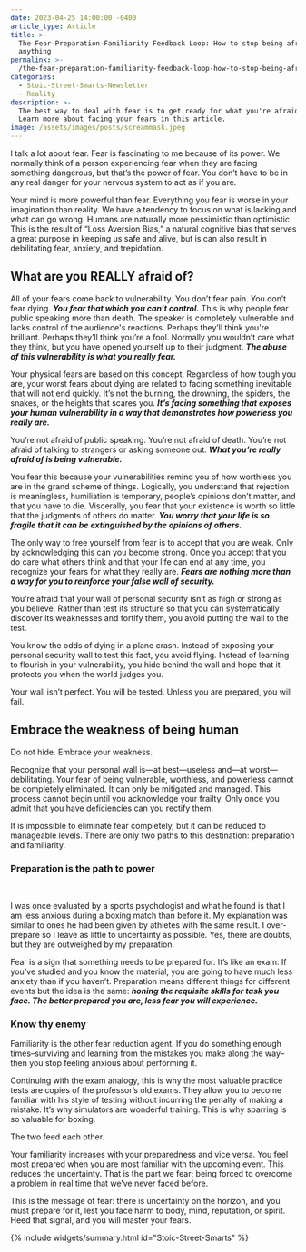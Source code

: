 ```yaml
---
date: 2023-04-25 14:00:00 -0400
article_type: Article
title: >-
  The Fear-Preparation-Familiarity Feedback Loop: How to stop being afraid of
  anything
permalink: >-
  /the-fear-preparation-familiarity-feedback-loop-how-to-stop-being-afraid-of-anything
categories:
  - Stoic-Street-Smarts-Newsletter
  - Reality
description: >-
  The best way to deal with fear is to get ready for what you're afraid of.
  Learn more about facing your fears in this article. 
image: /assets/images/posts/screammask.jpeg
---
```

I talk a lot about fear. Fear is fascinating to me because of its power. We normally think of a person experiencing fear when they are facing something dangerous, but that’s the power of fear. You don’t have to be in any real danger for your nervous system to act as if you are.

Your mind is more powerful than fear. Everything you fear is worse in your imagination than reality. We have a tendency to focus on what is lacking and what can go wrong. Humans are naturally more pessimistic than optimistic. This is the result of “Loss Aversion Bias,” a natural cognitive bias that serves a great purpose in keeping us safe and alive, but is can also result in debilitating fear, anxiety, and trepidation.​

## What are you REALLY afraid of?

All of your fears come back to vulnerability. You don’t fear pain. You don’t fear dying. ***You fear that which you can’t control.*** This is why people fear public speaking more than death. The speaker is completely vulnerable and lacks control of the audience's reactions. Perhaps they’ll think you're brilliant. Perhaps they’ll think you’re a fool. Normally you wouldn’t care what they think, but you have opened yourself up to their judgment. ***The abuse of this vulnerability is what you really fear.***

Your physical fears are based on this concept. Regardless of how tough you are, your worst fears about dying are related to facing something inevitable that will not end quickly. It’s not the burning, the drowning, the spiders, the snakes, or the heights that scares you. ***It’s facing something that exposes your human vulnerability in a way that demonstrates how powerless you really are.***

You’re not afraid of public speaking. You’re not afraid of death. You’re not afraid of talking to strangers or asking someone out. ***What you’re really afraid of is being vulnerable.***

You fear this because your vulnerabilities remind you of how worthless you are in the grand scheme of things. Logically, you understand that rejection is meaningless, humiliation is temporary, people’s opinions don’t matter, and that you have to die. Viscerally, you fear that your existence is worth so little that the judgments of others do matter. ***You worry that your life is so fragile that it can be extinguished by the opinions of others.***

The only way to free yourself from fear is to accept that you are weak. Only by acknowledging this can you become strong. Once you accept that you do care what others think and that your life can end at any time, you recognize your fears for what they really are. ***Fears are nothing more than a way for you to reinforce your false wall of security.***

You’re afraid that your wall of personal security isn’t as high or strong as you believe. Rather than test its structure so that you can systematically discover its weaknesses and fortify them, you avoid putting the wall to the test.

You know the odds of dying in a plane crash. Instead of exposing your personal security wall to test this fact, you avoid flying. Instead of learning to flourish in your vulnerability, you hide behind the wall and hope that it protects you when the world judges you.

Your wall isn’t perfect. You will be tested. Unless you are prepared, you will fail.

## Embrace the weakness of being human

​Do not hide. Embrace your weakness.

Recognize that your personal wall is—at best—useless and—at worst—debilitating. Your fear of being vulnerable, worthless, and powerless cannot be completely eliminated. It can only be mitigated and managed. This process cannot begin until you acknowledge your frailty. Only once you admit that you have deficiencies can you rectify them.

It is impossible to eliminate fear completely, but it can be reduced to manageable levels. There are only two paths to this destination: preparation and familiarity.

### Preparation is the path to power

​

I was once evaluated by a sports psychologist and what he found is that I am less anxious during a boxing match than before it. My explanation was similar to ones he had been given by athletes with the same result. I over-prepare so I leave as little to uncertainty as possible. Yes, there are doubts, but they are outweighed by my preparation.

Fear is a sign that something needs to be prepared for. It’s like an exam. If you’ve studied and you know the material, you are going to have much less anxiety than if you haven’t. Preparation means different things for different events but the idea is the same: ***honing the requisite skills for task you face. The better prepared you are, less fear you will experience.***

### Know thy enemy

Familiarity is the other fear reduction agent. If you do something enough times–surviving and learning from the mistakes you make along the way–then you stop feeling anxious about performing it.

Continuing with the exam analogy, this is why the most valuable practice tests are copies of the professor’s old exams. They allow you to become familiar with his style of testing without incurring the penalty of making a mistake. It’s why simulators are wonderful training. This is why sparring is so valuable for boxing.

The two feed each other.

Your familiarity increases with your preparedness and vice versa. You feel most prepared when you are most familiar with the upcoming event. This reduces the uncertainty. That is the part we fear; being forced to overcome a problem in real time that we’ve never faced before.

This is the message of fear: there is uncertainty on the horizon, and you must prepare for it, lest you face harm to body, mind, reputation, or spirit. Heed that signal, and you will master your fears.

{% include widgets/summary.html id="Stoic-Street-Smarts" %}